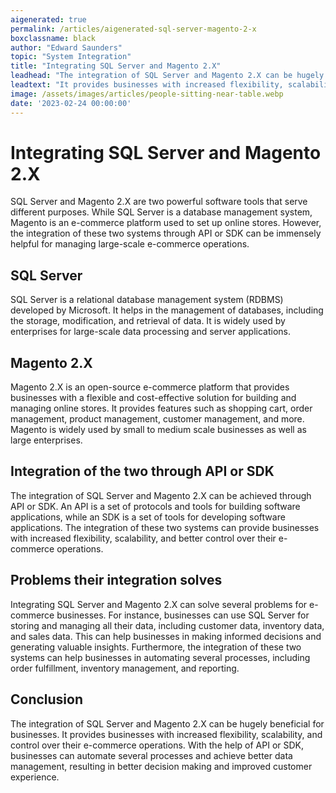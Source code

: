 ```yaml
---
aigenerated: true
permalink: /articles/aigenerated-sql-server-magento-2-x
boxclassname: black
author: "Edward Saunders"
topic: "System Integration"
title: "Integrating SQL Server and Magento 2.X"
leadhead: "The integration of SQL Server and Magento 2.X can be hugely beneficial for businesses"
leadtext: "It provides businesses with increased flexibility, scalability, and control over their e-commerce operations. With the help of API or SDK, businesses can automate several processes and achieve better data management, resulting in better decision making and improved customer experience."
image: /assets/images/articles/people-sitting-near-table.webp
date: '2023-02-24 00:00:00'
---
```

<div class="arttext">  <h1>Integrating SQL Server and Magento 2.X</h1>
  
  <p>SQL Server and Magento 2.X are two powerful software tools that serve different purposes. While SQL Server is a database management system, Magento is an e-commerce platform used to set up online stores. However, the integration of these two systems through API or SDK can be immensely helpful for managing large-scale e-commerce operations.</p>
  
  <h2>SQL Server</h2>
  <p>SQL Server is a relational database management system (RDBMS) developed by Microsoft. It helps in the management of databases, including the storage, modification, and retrieval of data. It is widely used by enterprises for large-scale data processing and server applications.</p>
  
  <h2>Magento 2.X</h2>
  <p>Magento 2.X is an open-source e-commerce platform that provides businesses with a flexible and cost-effective solution for building and managing online stores. It provides features such as shopping cart, order management, product management, customer management, and more. Magento is widely used by small to medium scale businesses as well as large enterprises.</p>
  
  <h2>Integration of the two through API or SDK</h2>
  <p>The integration of SQL Server and Magento 2.X can be achieved through API or SDK. An API is a set of protocols and tools for building software applications, while an SDK is a set of tools for developing software applications. The integration of these two systems can provide businesses with increased flexibility, scalability, and better control over their e-commerce operations.</p>
  
  <h2>Problems their integration solves</h2>
  <p>Integrating SQL Server and Magento 2.X can solve several problems for e-commerce businesses. For instance, businesses can use SQL Server for storing and managing all their data, including customer data, inventory data, and sales data. This can help businesses in making informed decisions and generating valuable insights. Furthermore, the integration of these two systems can help businesses in automating several processes, including order fulfillment, inventory management, and reporting.</p>
  
  <h2>Conclusion</h2>
  <p>The integration of SQL Server and Magento 2.X can be hugely beneficial for businesses. It provides businesses with increased flexibility, scalability, and control over their e-commerce operations. With the help of API or SDK, businesses can automate several processes and achieve better data management, resulting in better decision making and improved customer experience.</p>
  
</div>